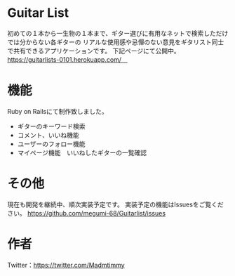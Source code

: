 # Guitar List

初めての１本から一生物の１本まで、ギター選びに有用なネットで検索しただけでは分からない各ギターの
リアルな使用感や忌憚のない意見をギタリスト同士で共有できるアプリケーションです。
下記ページにて公開中。
https://guitarlists-0101.herokuapp.com/　

# 機能
Ruby on Railsにて制作致しました。
* ギターのキーワード検索
* コメント、いいね機能
* ユーザーのフォロー機能
* マイページ機能　いいねしたギターの一覧確認

# その他
現在も開発を継続中、順次実装予定です。
実装予定の機能はIssuesをご覧ください。
https://github.com/megumi-68/Guitarlist/issues

# 作者
Twitter：https://twitter.com/Madmtimmy


